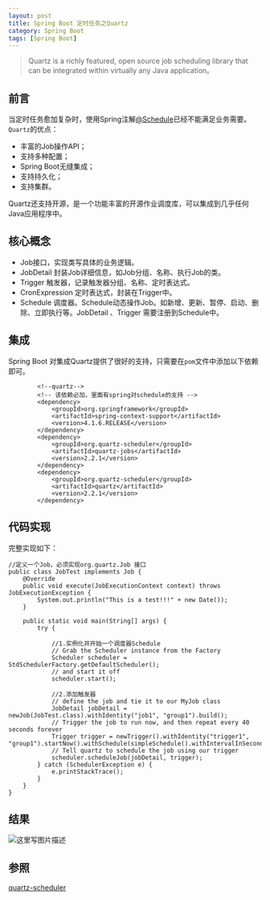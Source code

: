 ```yaml
---
layout: post
title: Spring Boot 定时任务之Quartz
category: Spring Boot 
tags: [Spring Boot]
---
```


>Quartz is a richly featured, open source job scheduling library that can be integrated within virtually any Java application。

## 前言

当定时任务愈加复杂时，使用Spring注解[@Schedule](http://blog.csdn.net/rickyit/article/details/77284064)已经不能满足业务需要。
`Quartz`的优点：

- 	丰富的Job操作API；
- 	支持多种配置；
- 	Spring Boot无缝集成；
- 	支持持久化；
- 	支持集群。

Quartz还支持开源，是一个功能丰富的开源作业调度库，可以集成到几乎任何Java应用程序中。

## 核心概念

- Job接口，实现类写具体的业务逻辑。
- JobDetail 封装Job详细信息，如Job分组、名称、执行Job的类。
- Trigger 触发器，记录触发器分组、名称、定时表达式。
- CronExpression 定时表达式，封装在Trigger中。
- Schedule 调度器。Schedule动态操作Job。如新增、更新、暂停、启动、删除、立即执行等。JobDetail 、Trigger 需要注册到Schedule中。

## 集成

Spring Boot 对集成Quartz提供了很好的支持，只需要在`pom`文件中添加以下依赖即可。
```
        <!--quartz-->
        <!-- 该依赖必加，里面有spring对schedule的支持 -->
        <dependency>
            <groupId>org.springframework</groupId>
            <artifactId>spring-context-support</artifactId>
            <version>4.1.6.RELEASE</version>
        </dependency>
        <dependency>
            <groupId>org.quartz-scheduler</groupId>
            <artifactId>quartz-jobs</artifactId>
            <version>2.2.1</version>
        </dependency>
        <dependency>
            <groupId>org.quartz-scheduler</groupId>
            <artifactId>quartz</artifactId>
            <version>2.2.1</version>
        </dependency>
```

## 代码实现

完整实现如下：
```
//定义一个Job，必须实现org.quartz.Job 接口
public class JobTest implements Job {
    @Override
    public void execute(JobExecutionContext context) throws JobExecutionException {
        System.out.println("This is a test!!!" + new Date());
    }

    public static void main(String[] args) {
        try {

            //1.实例化并开始一个调度器Schedule
            // Grab the Scheduler instance from the Factory
            Scheduler scheduler = StdSchedulerFactory.getDefaultScheduler();
            // and start it off
            scheduler.start();

            //2.添加触发器
            // define the job and tie it to our MyJob class
            JobDetail jobDetail = newJob(JobTest.class).withIdentity("job1", "group1").build();
            // Trigger the job to run now, and then repeat every 40 seconds forever
            Trigger trigger = newTrigger().withIdentity("trigger1", "group1").startNow().withSchedule(simpleSchedule().withIntervalInSeconds(40).repeatForever()).build();
            // Tell quartz to schedule the job using our trigger
            scheduler.scheduleJob(jobDetail, trigger);
        } catch (SchedulerException e) {
            e.printStackTrace();
        }
    }
}
```

## 结果

![这里写图片描述](http://img.blog.csdn.net/20170824235920044?watermark/2/text/aHR0cDovL2Jsb2cuY3Nkbi5uZXQvUmlja3lJVA==/font/5a6L5L2T/fontsize/400/fill/I0JBQkFCMA==/dissolve/70/gravity/SouthEast)

## 参照
[quartz-scheduler](http://www.quartz-scheduler.org/)



